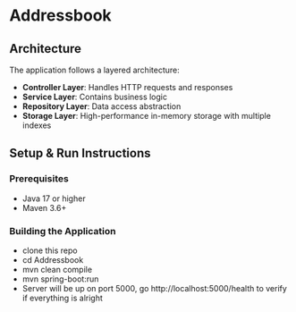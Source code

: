# Addressbook

## Architecture

The application follows a layered architecture:

- **Controller Layer**: Handles HTTP requests and responses
- **Service Layer**: Contains business logic
- **Repository Layer**: Data access abstraction
- **Storage Layer**: High-performance in-memory storage with multiple indexes

## Setup & Run Instructions

### Prerequisites
- Java 17 or higher
- Maven 3.6+

### Building the Application
- clone this repo
- cd Addressbook
- mvn clean compile
- mvn spring-boot:run
- Server will be up on port 5000, go http://localhost:5000/health to verify if everything is alright 
